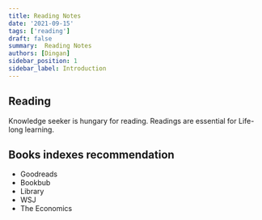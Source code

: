 ```yaml
---
title: Reading Notes
date: '2021-09-15'
tags: ['reading']
draft: false
summary:  Reading Notes
authors: [Dingan]
sidebar_position: 1
sidebar_label: Introduction
---
```


## Reading

Knowledge seeker is hungary for reading. Readings are essential for Life-long learning.

## Books indexes recommendation

* Goodreads
* Bookbub
* Library
* WSJ
* The Economics
